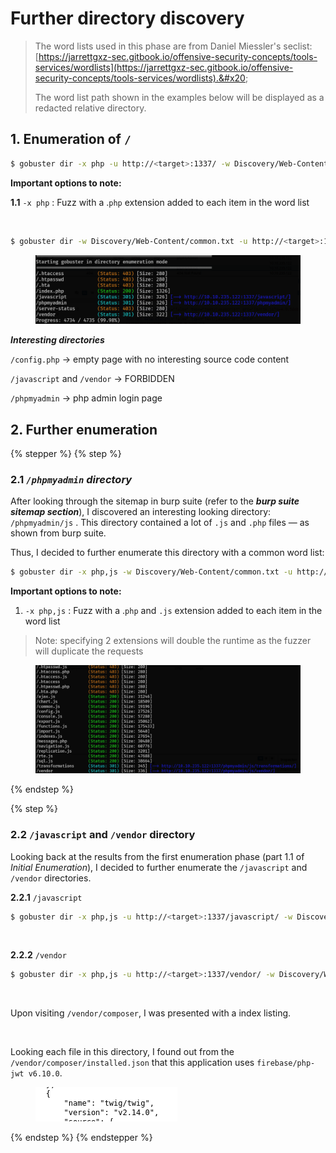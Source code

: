 # Further directory discovery

> The word lists used in this phase are from Daniel Miessler's seclist: [https://jarrettgxz-sec.gitbook.io/offensive-security-concepts/tools-services/wordlists](https://jarrettgxz-sec.gitbook.io/offensive-security-concepts/tools-services/wordlists).&#x20;
>
> The word list path shown in the examples below will be displayed as a redacted relative directory.

## 1. Enumeration of `/`

```bash
$ gobuster dir -x php -u http://<target>:1337/ -w Discovery/Web-Content/common.txt
```

**Important options to note:**

**1.1**  `-x php` : Fuzz with a .`php` extension added to each item in the word list&#x20;

<figure><img src="../../../../.gitbook/assets/image (13).png" alt=""><figcaption></figcaption></figure>

```bash
$ gobuster dir -w Discovery/Web-Content/common.txt -u http://<target>:1337/
```

<figure><img src="../../../../.gitbook/assets/image (1) (1) (1) (1) (1) (1) (1) (1) (1) (1) (1) (1).png" alt=""><figcaption></figcaption></figure>

_**Interesting directories**_

`/config.php` -> empty page with no interesting source code content

`/javascript` and `/vendor` -> FORBIDDEN

`/phpmyadmin` -> php admin login page



## 2. Further enumeration

{% stepper %}
{% step %}
### 2.1 _`/phpmyadmin` directory_

After looking through the sitemap in burp suite (refer to the _**burp suite sitemap section**_), I discovered an interesting looking directory: `/phpmyadmin/js` . This directory contained a lot of `.js` and `.php` files — as shown from burp suite.

Thus, I decided to further enumerate this directory with a common word list:

```bash
$ gobuster dir -x php,js -w Discovery/Web-Content/common.txt -u http://<target>:1337/phpmyadmin/js/
```

**Important options to note:**

1. `-x php,js` : Fuzz with a .`php` and `.js` extension added to each item in the word list&#x20;

> Note: specifying 2 extensions will double the runtime as the fuzzer will duplicate the requests

<figure><img src="../../../../.gitbook/assets/image (1) (1) (1) (1) (1) (1) (1) (1) (1) (1) (1).png" alt=""><figcaption></figcaption></figure>
{% endstep %}

{% step %}
### 2.2 `/javascript` and `/vendor` directory

Looking back at the results from the first enumeration phase (part 1.1 of _Initial Enumeration_), I decided to further enumerate the `/javascript` and `/vendor` directories.

**2.2.1**  `/javascript`&#x20;

```bash
$ gobuster dir -x php,js -u http://<target>:1337/javascript/ -w Discovery/Web-Content/common.txt 
```

<figure><img src="../../../../.gitbook/assets/image (15).png" alt=""><figcaption></figcaption></figure>

**2.2.2**  `/vendor`&#x20;

```bash
$ gobuster dir -x php,js -u http://<target>:1337/vendor/ -w Discovery/Web-Content/common.txt 
```

<figure><img src="../../../../.gitbook/assets/image (17).png" alt=""><figcaption></figcaption></figure>

Upon visiting `/vendor/composer`, I was presented with a index listing.&#x20;

<figure><img src="../../../../.gitbook/assets/image (18).png" alt=""><figcaption></figcaption></figure>

Looking each file in this directory, I found out from the `/vendor/composer/installed.json` that this application uses `firebase/php-jwt v6.10.0`.

<figure><img src="../../../../.gitbook/assets/image (3) (1) (1).png" alt=""><figcaption></figcaption></figure>
{% endstep %}
{% endstepper %}
